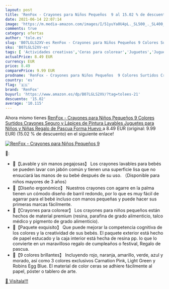 ```yaml
---
layout: post
title: 'RenFox - Crayones para Niños Pequeños  9 al 15.02 % de descuento'
date: 2021-06-14 22:07:14
image: 'https://m.media-amazon.com/images/I/51yuYa0U4pL._SL500_._SL400_.jpg'
comments: true
category: ofertas
author: 'tole.es'
slug: 'B07LGLS2XV-es RenFox - Crayones para Niños Pequeños 9 Colores Surtidos...'
sku: 'B07LGLS2XV-es'
tags: [ 'Actividades creativas','Ceras para colorear','Juguetes','Juguetes y juegos','Material de escritura y dibujo para niños','juguetes','renfox', ]
actualPrice: 8.49 EUR
currency: EUR
price: 8.49
comparePrice: 9.99 EUR
prodname: 'RenFox - Crayones para Niños Pequeños  9 Colores Surtidos Crayones Seguro y Lápices de Pintura Lavables Juguetes  para Niños y Niñas Regalo de Pascua  Forma Huevo '
country: 'es'
flag: '🇪🇸'
brand: 'RenFox'
buyurl: 'https://www.amazon.es/dp/B07LGLS2XV/?tag=tolees-21'
descuento: '15.02'
average: '10.115'
---
```


Ahora mismo tienes [RenFox - Crayones para Niños Pequeños  9 Colores Surtidos Crayones Seguro y Lápices de Pintura Lavables Juguetes  para Niños y Niñas Regalo de Pascua  Forma Huevo ](https://www.amazon.es/dp/B07LGLS2XV/?tag=tolees-21) a 8.49 EUR (original: 9.99 EUR) (15.02 %  de descuento) en el siguiente enlace!

[![RenFox - Crayones para Niños Pequeños  9](https://m.media-amazon.com/images/I/51yuYa0U4pL._SL500_._SL400_.jpg)](https://www.amazon.es/dp/B07LGLS2XV/?tag=tolees-21)

🔎:

- 🎁【Lavable y sin manos pegajosas】 Los crayones lavables para bebés se pueden lavar con jabón común y tienen una superficie lisa que no ensuciará las manos de su bebé después de su uso. （Disponible para niños mayores de 3 años）
- 🎁【Diseño ergonómico】 Nuestros crayones con agarre en la palma tienen un cómodo diseño de barril redondo, por lo que es muy fácil de agarrar para el bebé incluso con manos pequeñas y puede hacer sus primeras marcas fácilmente.
- 🎁【Crayones para colorear】 Los crayones para niños pequeños están hechos de material premium (resina, parafina de grado alimenticio, talco médico y pigmento de grado alimenticio).
- 🎁【Paquete exquisito】 Que puede mejorar la competencia cognitiva de los colores y la creatividad de sus bebés. El paquete exterior está hecho de papel estucado y la caja interior está hecha de resina pp. lo que lo convierte en un maravilloso regalo de cumpleaños o festival, Regalo de pascua.
- 🎁【9 colores brillantes】 Incluyendo rojo, naranja, amarillo, verde, azul y morado, así como 3 colores exclusivos Carnation Pink, Light Green y Robins Egg Blue. El material de color ceras se adhiere fácilmente al papel, póster o tablero de arte.

[🛒 Visítala!!!](https://www.amazon.es/dp/B07LGLS2XV/?tag=tolees-21)
